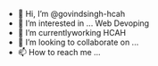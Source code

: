 - 👋 Hi, I’m @govindsingh-hcah
- 👀 I’m interested in ... Web Devoping
- 🌱 I’m currentlyworking HCAH
- 💞️ I’m looking to collaborate on ...
- 📫 How to reach me ...

<!---
govindsingh-hcah/govindsingh-hcah is a ✨ special ✨ repository because its `README.md` (this file) appears on your GitHub profile.
You can click the Preview link to take a look at your changes.
--->
